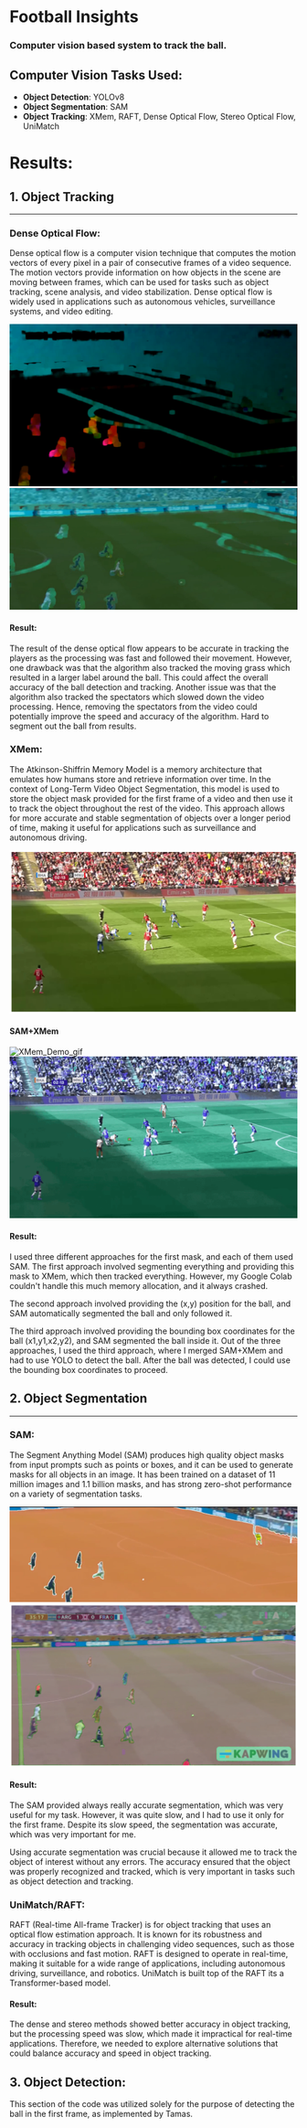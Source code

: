 # **Football Insights**

### Computer vision based system to track the ball. 

## Computer Vision Tasks Used:

- **Object Detection**: YOLOv8
- **Object Segmentation**: SAM
- **Object Tracking**: XMem, RAFT, Dense Optical Flow, Stereo Optical Flow, UniMatch


# **Results:**

## 1. Object Tracking

---

### **Dense Optical Flow:**

Dense optical flow is a computer vision technique that computes the motion vectors of every pixel in a pair of consecutive frames of a video sequence. The motion vectors provide information on how objects in the scene are moving between frames, which can be used for tasks such as object tracking, scene analysis, and video stabilization. Dense optical flow is widely used in applications such as autonomous vehicles, surveillance systems, and video editing.

![Dense_1](resources/images/dense_optical_flow.png)
![Dense_2](resources/images/dense_other_way.png)

#### **Result:**

The result of the dense optical flow appears to be accurate in tracking the players as the processing was fast and followed their movement. However, one drawback was that the algorithm also tracked the moving grass which resulted in a larger label around the ball. This could affect the overall accuracy of the ball detection and tracking. Another issue was that the algorithm also tracked the spectators which slowed down the video processing. Hence, removing the spectators from the video could potentially improve the speed and accuracy of the algorithm. Hard to segment out the ball from results.

### **XMem:**

The Atkinson-Shiffrin Memory Model is a memory architecture that emulates how humans store and retrieve information over time. In the context of Long-Term Video Object Segmentation, this model is used to store the object mask provided for the first frame of a video and then use it to track the object throughout the rest of the video. This approach allows for more accurate and stable segmentation of objects over a longer period of time, making it useful for applications such as surveillance and autonomous driving.


![XMem_Demo](resources/images/segmented_ball.png)
#### SAM+XMem
![XMem_Demo_gif](resources/gifs/Xmem_track.gif)
![XMem_Demo_2](resources/gifs/SAM+XMEM.gif)

#### **Result:**

I used three different approaches for the first mask, and each of them used SAM. The first approach involved segmenting everything and providing this mask to XMem, which then tracked everything. However, my Google Colab couldn't handle this much memory allocation, and it always crashed.

The second approach involved providing the (x,y) position for the ball, and SAM automatically segmented the ball and only followed it.

The third approach involved providing the bounding box coordinates for the ball (x1,y1,x2,y2), and SAM segmented the ball inside it. Out of the three approaches, I used the third approach, where I merged SAM+XMem and had to use YOLO to detect the ball. After the ball was detected, I could use the bounding box coordinates to proceed.

## 2. Object Segmentation
---
### **SAM:**

The Segment Anything Model (SAM) produces high quality object masks from input prompts such as points or boxes, and it can be used to generate masks for all objects in an image. It has been trained on a dataset of 11 million images and 1.1 billion masks, and has strong zero-shot performance on a variety of segmentation tasks.

![SAM_SEG](resources/images/SAM_seg.png)
![SAM_SEG](resources/images/SAM_second.png)

#### **Result:**

The SAM provided always really accurate segmentation, which was very useful for my task. However, it was quite slow, and I had to use it only for the first frame. Despite its slow speed, the segmentation was accurate, which was very important for me.

Using accurate segmentation was crucial because it allowed me to track the object of interest without any errors. The accuracy ensured that the object was properly recognized and tracked, which is very important in tasks such as object detection and tracking.


### **UniMatch/RAFT:**

RAFT (Real-time All-frame Tracker) is for object tracking that uses an optical flow estimation approach. It is known for its robustness and accuracy in tracking objects in challenging video sequences, such as those with occlusions and fast motion. RAFT is designed to operate in real-time, making it suitable for a wide range of applications, including autonomous driving, surveillance, and robotics. UniMatch is built top of the RAFT its a Transformer-based model.


#### **Result:**

The dense and stereo methods showed better accuracy in object tracking, but the processing speed was slow, which made it impractical for real-time applications. Therefore, we needed to explore alternative solutions that could balance accuracy and speed in object tracking.

## 3. Object Detection:
This section of the code was utilized solely for the purpose of detecting the ball in the first frame, as implemented by Tamas.



